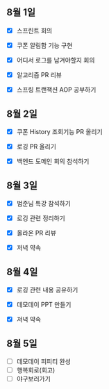 ## 8월 1일

- [x] 스프린트 회의
- [x] 쿠폰 알림함 기능 구현
- [x] 어디서 로그를 남겨야할지 회의
- [x] 알고리즘 PR 리뷰
- [x] 스프링 트랜잭션 AOP 공부하기


## 8월 2일

- [x] 쿠폰 History 조회기능 PR 올리기
- [x] 로깅 PR 올리기
- [x] 백엔드 도메인 회의 참석하기


## 8월 3일

- [x] 범준님 특강 참석하기
- [x] 로깅 관련 정리하기
- [x] 올라온 PR 리뷰
- [x] 저녁 약속


## 8월 4일

- [x] 로깅 관련 내용 공유하기
- [x] 데모데이 PPT 만들기
- [x] 저녁 약속



## 8월 5일

- [ ] 데모데이 피피티 완성
- [ ] 행복회로(회고)
- [ ] 야구보러가기
